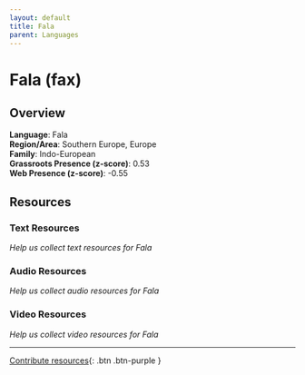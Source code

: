 ```yaml
---
layout: default
title: Fala
parent: Languages
---
```


# Fala (fax)

## Overview

**Language**: Fala  
**Region/Area**: Southern Europe, Europe  
**Family**: Indo-European  
**Grassroots Presence (z-score)**: 0.53  
**Web Presence (z-score)**: -0.55  

## Resources

### Text Resources
*Help us collect text resources for Fala*

### Audio Resources
*Help us collect audio resources for Fala*

### Video Resources
*Help us collect video resources for Fala*

---

[Contribute resources](https://forms.office.com/e/1SfLJx3u1r){: .btn .btn-purple }
